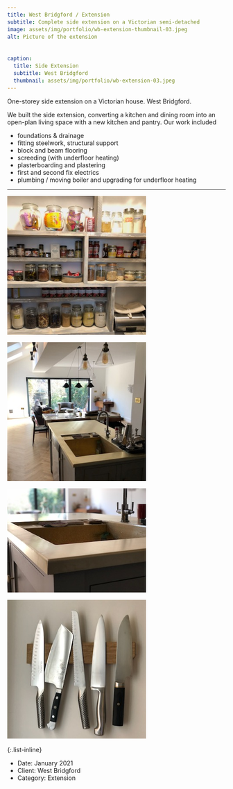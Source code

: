 ```yaml
---
title: West Bridgford / Extension
subtitle: Complete side extension on a Victorian semi-detached
image: assets/img/portfolio/wb-extension-thumbnail-03.jpeg
alt: Picture of the extension


caption:
  title: Side Extension
  subtitle: West Bridgford
  thumbnail: assets/img/portfolio/wb-extension-03.jpeg
---
```


One-storey side extension on a Victorian house. West Bridgford.

We built the side extension, converting a kitchen and dining room into an open-plan living space with a new kitchen and pantry. Our work included

<ul style="text-align: left">
<li>foundations & drainage</li>
<li>fitting steelwork, structural support</li>
<li>block and beam flooring</li>
<li>screeding (with underfloor heating)</li>
<li>plasterboarding and plastering</li>
<li>first and second fix electrics</li>
<li>plumbing / moving boiler and upgrading for underfloor heating</li>
</ul>

<!--- {{ site.url }}{{ site.baseurl }} !-->


<hr>

![image 2](assets/img/portfolio/wb-extension-thumbnail-02.jpeg)

![image 3](assets/img/portfolio/wb-extension-thumbnail-03.jpeg)

![image 4](assets/img/portfolio/wb-extension-thumbnail-04.jpeg)

![image 5](assets/img/portfolio/wb-extension-thumbnail-05.jpeg)



{:.list-inline}
- Date: January 2021
- Client: West Bridgford
- Category: Extension

